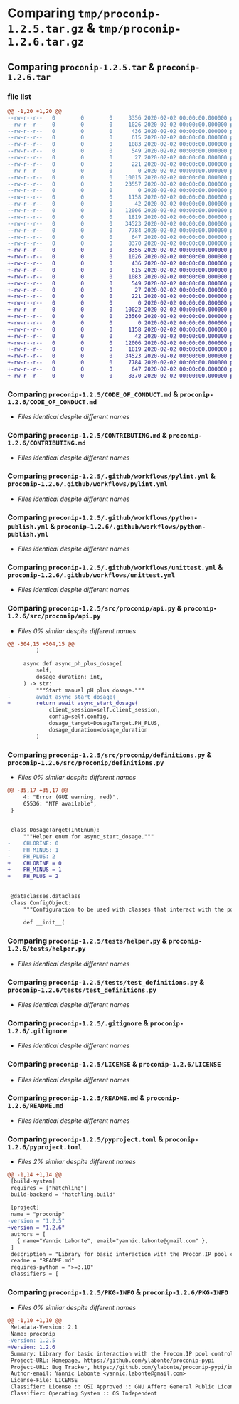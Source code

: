 # Comparing `tmp/proconip-1.2.5.tar.gz` & `tmp/proconip-1.2.6.tar.gz`

## Comparing `proconip-1.2.5.tar` & `proconip-1.2.6.tar`

### file list

```diff
@@ -1,20 +1,20 @@
--rw-r--r--   0        0        0     3356 2020-02-02 00:00:00.000000 proconip-1.2.5/CODE_OF_CONDUCT.md
--rw-r--r--   0        0        0     1026 2020-02-02 00:00:00.000000 proconip-1.2.5/CONTRIBUTING.md
--rw-r--r--   0        0        0      436 2020-02-02 00:00:00.000000 proconip-1.2.5/SECURITY.md
--rw-r--r--   0        0        0      615 2020-02-02 00:00:00.000000 proconip-1.2.5/.github/workflows/pylint.yml
--rw-r--r--   0        0        0     1083 2020-02-02 00:00:00.000000 proconip-1.2.5/.github/workflows/python-publish.yml
--rw-r--r--   0        0        0      549 2020-02-02 00:00:00.000000 proconip-1.2.5/.github/workflows/unittest.yml
--rw-r--r--   0        0        0       27 2020-02-02 00:00:00.000000 proconip-1.2.5/src/requirements.txt
--rw-r--r--   0        0        0      221 2020-02-02 00:00:00.000000 proconip-1.2.5/src/setup.py
--rw-r--r--   0        0        0        0 2020-02-02 00:00:00.000000 proconip-1.2.5/src/proconip/__init__.py
--rw-r--r--   0        0        0    10015 2020-02-02 00:00:00.000000 proconip-1.2.5/src/proconip/api.py
--rw-r--r--   0        0        0    23557 2020-02-02 00:00:00.000000 proconip-1.2.5/src/proconip/definitions.py
--rw-r--r--   0        0        0        0 2020-02-02 00:00:00.000000 proconip-1.2.5/tests/__init__.py
--rw-r--r--   0        0        0     1158 2020-02-02 00:00:00.000000 proconip-1.2.5/tests/helper.py
--rw-r--r--   0        0        0       42 2020-02-02 00:00:00.000000 proconip-1.2.5/tests/requirements.txt
--rw-r--r--   0        0        0    12006 2020-02-02 00:00:00.000000 proconip-1.2.5/tests/test_definitions.py
--rw-r--r--   0        0        0     1819 2020-02-02 00:00:00.000000 proconip-1.2.5/.gitignore
--rw-r--r--   0        0        0    34523 2020-02-02 00:00:00.000000 proconip-1.2.5/LICENSE
--rw-r--r--   0        0        0     7784 2020-02-02 00:00:00.000000 proconip-1.2.5/README.md
--rw-r--r--   0        0        0      647 2020-02-02 00:00:00.000000 proconip-1.2.5/pyproject.toml
--rw-r--r--   0        0        0     8370 2020-02-02 00:00:00.000000 proconip-1.2.5/PKG-INFO
+-rw-r--r--   0        0        0     3356 2020-02-02 00:00:00.000000 proconip-1.2.6/CODE_OF_CONDUCT.md
+-rw-r--r--   0        0        0     1026 2020-02-02 00:00:00.000000 proconip-1.2.6/CONTRIBUTING.md
+-rw-r--r--   0        0        0      436 2020-02-02 00:00:00.000000 proconip-1.2.6/SECURITY.md
+-rw-r--r--   0        0        0      615 2020-02-02 00:00:00.000000 proconip-1.2.6/.github/workflows/pylint.yml
+-rw-r--r--   0        0        0     1083 2020-02-02 00:00:00.000000 proconip-1.2.6/.github/workflows/python-publish.yml
+-rw-r--r--   0        0        0      549 2020-02-02 00:00:00.000000 proconip-1.2.6/.github/workflows/unittest.yml
+-rw-r--r--   0        0        0       27 2020-02-02 00:00:00.000000 proconip-1.2.6/src/requirements.txt
+-rw-r--r--   0        0        0      221 2020-02-02 00:00:00.000000 proconip-1.2.6/src/setup.py
+-rw-r--r--   0        0        0        0 2020-02-02 00:00:00.000000 proconip-1.2.6/src/proconip/__init__.py
+-rw-r--r--   0        0        0    10022 2020-02-02 00:00:00.000000 proconip-1.2.6/src/proconip/api.py
+-rw-r--r--   0        0        0    23560 2020-02-02 00:00:00.000000 proconip-1.2.6/src/proconip/definitions.py
+-rw-r--r--   0        0        0        0 2020-02-02 00:00:00.000000 proconip-1.2.6/tests/__init__.py
+-rw-r--r--   0        0        0     1158 2020-02-02 00:00:00.000000 proconip-1.2.6/tests/helper.py
+-rw-r--r--   0        0        0       42 2020-02-02 00:00:00.000000 proconip-1.2.6/tests/requirements.txt
+-rw-r--r--   0        0        0    12006 2020-02-02 00:00:00.000000 proconip-1.2.6/tests/test_definitions.py
+-rw-r--r--   0        0        0     1819 2020-02-02 00:00:00.000000 proconip-1.2.6/.gitignore
+-rw-r--r--   0        0        0    34523 2020-02-02 00:00:00.000000 proconip-1.2.6/LICENSE
+-rw-r--r--   0        0        0     7784 2020-02-02 00:00:00.000000 proconip-1.2.6/README.md
+-rw-r--r--   0        0        0      647 2020-02-02 00:00:00.000000 proconip-1.2.6/pyproject.toml
+-rw-r--r--   0        0        0     8370 2020-02-02 00:00:00.000000 proconip-1.2.6/PKG-INFO
```

### Comparing `proconip-1.2.5/CODE_OF_CONDUCT.md` & `proconip-1.2.6/CODE_OF_CONDUCT.md`

 * *Files identical despite different names*

### Comparing `proconip-1.2.5/CONTRIBUTING.md` & `proconip-1.2.6/CONTRIBUTING.md`

 * *Files identical despite different names*

### Comparing `proconip-1.2.5/.github/workflows/pylint.yml` & `proconip-1.2.6/.github/workflows/pylint.yml`

 * *Files identical despite different names*

### Comparing `proconip-1.2.5/.github/workflows/python-publish.yml` & `proconip-1.2.6/.github/workflows/python-publish.yml`

 * *Files identical despite different names*

### Comparing `proconip-1.2.5/.github/workflows/unittest.yml` & `proconip-1.2.6/.github/workflows/unittest.yml`

 * *Files identical despite different names*

### Comparing `proconip-1.2.5/src/proconip/api.py` & `proconip-1.2.6/src/proconip/api.py`

 * *Files 0% similar despite different names*

```diff
@@ -304,15 +304,15 @@
         )
 
     async def async_ph_plus_dosage(
         self,
         dosage_duration: int,
     ) -> str:
         """Start manual pH plus dosage."""
-        await async_start_dosage(
+        return await async_start_dosage(
             client_session=self.client_session,
             config=self.config,
             dosage_target=DosageTarget.PH_PLUS,
             dosage_duration=dosage_duration
         )
```

### Comparing `proconip-1.2.5/src/proconip/definitions.py` & `proconip-1.2.6/src/proconip/definitions.py`

 * *Files 0% similar despite different names*

```diff
@@ -35,17 +35,17 @@
     4: "Error (GUI warning, red)",
     65536: "NTP available",
 }
 
 
 class DosageTarget(IntEnum):
     """Helper enum for async_start_dosage."""
-    CHLORINE: 0
-    PH_MINUS: 1
-    PH_PLUS: 2
+    CHLORINE = 0
+    PH_MINUS = 1
+    PH_PLUS = 2
 
 
 @dataclasses.dataclass
 class ConfigObject:
     """Configuration to be used with classes that interact with the pool controller."""
 
     def __init__(
```

### Comparing `proconip-1.2.5/tests/helper.py` & `proconip-1.2.6/tests/helper.py`

 * *Files identical despite different names*

### Comparing `proconip-1.2.5/tests/test_definitions.py` & `proconip-1.2.6/tests/test_definitions.py`

 * *Files identical despite different names*

### Comparing `proconip-1.2.5/.gitignore` & `proconip-1.2.6/.gitignore`

 * *Files identical despite different names*

### Comparing `proconip-1.2.5/LICENSE` & `proconip-1.2.6/LICENSE`

 * *Files identical despite different names*

### Comparing `proconip-1.2.5/README.md` & `proconip-1.2.6/README.md`

 * *Files identical despite different names*

### Comparing `proconip-1.2.5/pyproject.toml` & `proconip-1.2.6/pyproject.toml`

 * *Files 2% similar despite different names*

```diff
@@ -1,14 +1,14 @@
 [build-system]
 requires = ["hatchling"]
 build-backend = "hatchling.build"
 
 [project]
 name = "proconip"
-version = "1.2.5"
+version = "1.2.6"
 authors = [
   { name="Yannic Labonte", email="yannic.labonte@gmail.com" },
 ]
 description = "Library for basic interaction with the Procon.IP pool controller unit."
 readme = "README.md"
 requires-python = ">=3.10"
 classifiers = [
```

### Comparing `proconip-1.2.5/PKG-INFO` & `proconip-1.2.6/PKG-INFO`

 * *Files 0% similar despite different names*

```diff
@@ -1,10 +1,10 @@
 Metadata-Version: 2.1
 Name: proconip
-Version: 1.2.5
+Version: 1.2.6
 Summary: Library for basic interaction with the Procon.IP pool controller unit.
 Project-URL: Homepage, https://github.com/ylabonte/proconip-pypi
 Project-URL: Bug Tracker, https://github.com/ylabonte/proconip-pypi/issues
 Author-email: Yannic Labonte <yannic.labonte@gmail.com>
 License-File: LICENSE
 Classifier: License :: OSI Approved :: GNU Affero General Public License v3
 Classifier: Operating System :: OS Independent
```

